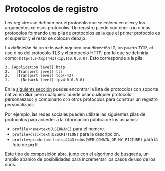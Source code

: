 # Protocolos de registro

Los registros se definen por el protocolo que se coloca en ellos y los argumentos de esos protocolos. Un registro puede
contener uno o más protocolos formando una pila de protocolos en la que el primer protocolo es el superior y el resto se
colocan debajo.

La definición de un sitio web requiere una dirección IP, un puerto TCP, el uso o no del protocolo TLS y el protocolo
HTTP, por lo que
se definiría como: `http<tls<tcp(443)<ipv4(0.0.0.0)`. Esto corresponde a la pila:

```:no-line-numbers
3. [Application level] http
2.   [Transport level] tls
2.   [Transport level] tcp(443)
1.     [Network level] ipv4(0.0.0.0)
```

En la [siguiente sección](/es/protocol/records/protocols/standard) puedes encontrar la lista de protocolos con soporte
nativo en **Suri** pero cualquiera puede usar cualquier protocolo personalizado y combinarlo con otros protocolos para
construir un registro personalizado.

Por ejemplo, las redes sociales pueden utilizar las siguientes pilas de protocolos para acceder a la información pública
de los usuarios:

- `profile+name<text(USERNAME)` para el nombre.
- `profile+desc<text(DESCRIPTION)` para la descripción.
- `profile+pic<http<tls<tcp(443)<dns(WEB_DOMAIN_OF_MY_PICTURE)` para la foto de perfil.

Este tipo de composición abre, junto con el [algoritmo de búsqueda](/es/protocol/searching/), un amplio abanico de
posibilidades para incrementar los casos de uso de los suris.